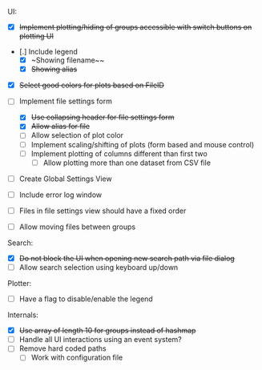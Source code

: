 UI:
- [x] ~~Implement plotting/hiding of groups accessible with switch
      buttons on plotting UI~~
- [.] Include legend
  - [x] ~Showing filename~~
  - [x] ~~Showing alias~~
- [x] ~~Select good colors for plots based on FileID~~
- [ ] Implement file settings form
  - [x] ~~Use collapsing header for file settings form~~
  - [x] ~~Allow alias for file~~
  - [ ] Allow selection of plot color
  - [ ] Implement scaling/shifting of plots (form based and mouse control)
  - [ ] Implement plotting of columns different than first two
    - [ ] Allow plotting more than one dataset from CSV file
- [ ] Create Global Settings View
- [ ] Include error log window 
- [ ] Files in file settings view should have a fixed order

- [ ] Allow moving files between groups

Search:
- [x] ~~Do not block the UI when opening new search path via file dialog~~
- [ ] Allow search selection using keyboard up/down

Plotter:
- [ ] Have a flag to disable/enable the legend

Internals:
- [x] ~~Use array of length 10 for groups instead of hashmap~~
- [ ] Handle all UI interactions using an event system?
- [ ] Remove hard coded paths
  - [ ] Work with configuration file
